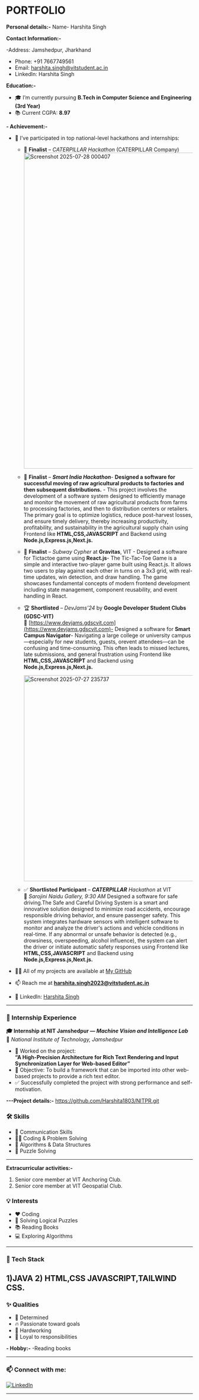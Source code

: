 # PORTFOLIO

 **Personal details:-**
Name- Harshita Singh

**Contact Information:-**

 -Address: Jamshedpur, Jharkhand
- Phone: +91 7667749561
- Email: harshita.singh@vitstudent.ac.in
- LinkedIn: Harshita Singh

 **Education:-**
- 🎓 I’m currently pursuing **B.Tech in Computer Science and Engineering (3rd Year)**  
- 📚 Current CGPA: **8.97**

**- Achievement:-**
- 🔭 I’ve participated in top national-level hackathons and internships:
  - 🥇 **Finalist** – *CATERPILLAR Hackathon* (CATERPILLAR Company)
           <img width="1462" height="850" alt="Screenshot 2025-07-28 000407" src="https://github.com/user-attachments/assets/ad33a689-c194-470b-ba66-10da42bce941" />

  - 🥈 **Finalist** – ***Smart India Hackathon***-   **Designed a software for successful moving of raw agricultural products to factories and then subsequent distributions.**   - This project involves the development of a software system designed to efficiently manage and monitor the movement of raw agricultural products from farms to processing factories, and then to distribution centers or retailers. The primary goal is to optimize logistics, reduce post-harvest losses, and ensure timely delivery, thereby increasing productivity, profitability, and sustainability in the agricultural supply chain using Frontend like **HTML,CSS,JAVASCRIPT** and Backend using **Node.js,Express.js,Next.js.**
    
  - 🥉 **Finalist** – *Subway Cypher* at **Gravitas**, VIT - Designed a software for Tictactoe game using **React.js**- The Tic-Tac-Toe Game is a simple and interactive two-player game built using React.js. It allows two users to play against each other in turns on a 3x3 grid, with real-time updates, win detection, and draw handling. The game showcases fundamental concepts of modern frontend development including state management, component reusability, and event handling in React.
    
  - 🏆 **Shortlisted** – *DevJams’24* by **Google Developer Student Clubs (GDSC-VIT)**  
    🔗 [https://www.devjams.gdscvit.com](https://www.devjams.gdscvit.com)- Designed a software for **Smart Campus Navigator**- Navigating a large college or university campus—especially for new students, guests, orevent attendees—can be confusing and time-consuming. This often leads to missed lectures, late submissions, and general frustration using Frontend like **HTML,CSS,JAVASCRIPT** and Backend using **Node.js,Express.js,Next.js.**
    
      <img width="1168" height="554" alt="Screenshot 2025-07-27 235737" src="https://github.com/user-attachments/assets/5816e990-8888-40dc-b02c-21fabe5799ff" />

  - ✅ **Shortlisted Participant** – ***CATERPILLAR** Hackathon* at VIT  
    📍 *Sarojini Naidu Gallery, 9:30 AM* Designed a software for safe driving.The Safe and Careful Driving System is a smart and innovative solution designed to minimize road accidents, encourage responsible driving behavior, and ensure passenger safety. This system integrates hardware sensors with intelligent software to monitor and analyze the driver's actions and vehicle conditions in real-time. If any abnormal or unsafe behavior is detected (e.g., drowsiness, overspeeding, alcohol influence), the system can alert the driver or initiate automatic safety responses using Frontend like **HTML,CSS,JAVASCRIPT** and Backend using **Node.js,Express.js,Next.js.**
     
- 👨‍💻 All of my projects are available at [My GitHub](https://github.com/Harshita1803)
- 📫 Reach me at **harshita.singh2023@vitstudent.ac.in**
- 💼 LinkedIn: [Harshita Singh](https://www.linkedin.com/in/harshita-singh-67183a31a)

---

### 🧪 Internship Experience

**🎓 Internship at NIT Jamshedpur — *Machine Vision and Intelligence Lab***  
📍 *National Institute of Technology, Jamshedpur*

- 🔬 Worked on the project:  
  **“A High-Precision Architecture for Rich Text Rendering and Input Synchronization Layer for Web-based Editor”**
- 🎯 Objective: To build a framework that can be imported into other web-based projects to provide a rich text editor.
- ✅ Successfully completed the project with strong performance and self-motivation.



**---Project details:-**
https://github.com/Harshita1803/NITPR.git

### 🛠️ Skills

- 💬 Communication Skills  
- 👩‍💻 Coding & Problem Solving  
- 🔎 Algorithms & Data Structures  
- 🧠 Puzzle Solving  

---

**Extracurricular activities:-**
 1) Senior core member at VIT Anchoring Club.
 2) Senior core member at VIT Geospatial Club. 

### 💡 Interests

- ❤️ Coding
- 🧩 Solving Logical Puzzles
- 📚 Reading Books
- 💻 Exploring Algorithms

---

### 🧰 Tech Stack
1)JAVA
2) HTML,CSS JAVASCRIPT,TAILWIND CSS.
---

### ✨ Qualities

- 🏹 Determined  
- 🔥 Passionate toward goals  
- 💪 Hardworking  
- 🤝 Loyal to responsibilities

**- Hobby:-**
    -Reading books
    

---



### 📫 Connect with me:

[![LinkedIn](https://img.shields.io/badge/-LinkedIn-blue?style=flat-square&logo=Linkedin&logoColor=white)](https://www.linkedin.com/in/harshita-singh-67183a31a)

---

